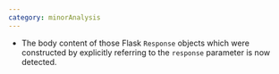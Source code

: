```yaml
---
category: minorAnalysis
---
```

* The body content of those Flask `Response` objects which were constructed by explicitly referring to the `response` parameter is now detected.
